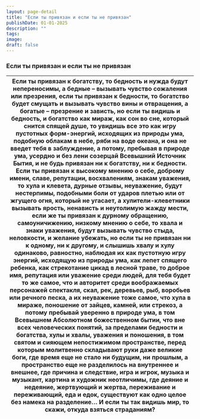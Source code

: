 ```yaml
---
layout: page-detail
title: "Если ты привязан и если ты не привязан"
publishDate: 01-01-2025
description: ""
tags:
image:
draft: false
---
```


### Если ты привязан и если ты не привязан

| Если ты привязан к богатству,  то бедность и нужда будут непереносимы,  а бедные – вызывать чувство сожаления или презрения, если ты привязан к бедности,  то богатство будет смущать  и вызывать чувство вины и отвращения,  а богатые – презрение и зависть, но если ты видишь и бедность, и богатство как мираж,  как сон во сне,  который снится спящей душе, то увидишь все это как игру пустотных форм-энергий,  исходящих из природы ума,  подобную облакам в небе, ряби на воде океана, и она не введет тебя в заблуждение,  а потому, пребывая в природе ума,  усердно и без лени созерцай Всевышний Источник Бытия,  и не будь привязан ни к богатству, ни к бедности. Если ты привязан к высокому мнению о себе,  доброму имени, славе, репутации, восхвалениям,  знакам уважения, то хула и клевета, дурные отзывы, неуважение,  будут нестерпимы,  подобными боли от ударов плетью или от жгущего огня,  который не угасает, а хулители-клеветники вызывать ярость,  ненависть и неутолимую жажду мести, если же ты привязан к дурному обращению,  самоуничижению,  низкому мнению о себе,  то хвала и знаки уважения, будут вызывать чувство стыда, неловкости,  и желание убежать,  но если ты не привязан ни к одному, ни к другому,  и слышишь хвалу и хулу одинаково, равностно, наблюдая их как пустотную игру энергий,  исходящую из природы ума,  как лепет спящего ребенка,  как стрекотание цикад в лесной траве, то доброе имя, репутация или уважение среди людей,  для тебя будет то же самое,  что и авторитет среди воображаемых персонажей спектакля,  скал, рек, деревьев,  рыб, воробьев или речного песка, а их неуважение тоже самое,  что хула в мираже, поношение от зайцев, камней, или стрекоз, а потому пребывай уверенно в природе ума,  в том Всевышнем Абсолютном божественном бытии,  что вне всех человеческих понятий,  за пределами бедности и богатства, хулы и хвалы, уважения и поношения,  в том святом и сияющем непостижимом пространстве,  перед которым молитвенно складывают руки  даже великие боги, где время еще не стало ни будущим, ни прошлым,  а пространство еще не разделилось на внутреннее и внешнее,  где причина и следствие, игра и игрок, музыка и музыкант,  картина и художник неотличимы, где деяние и недеяние,  жертвующий и жертва,  переживание и переживающий,  еда и едок, существуют как одно целое без намека на разделение… И если ты так видишь мир,  то скажи, откуда взяться страданиям? |
| ---------------------------------------------------------------------------------------------------------------------------------------------------------------------------------------------------------------------------------------------------------------------------------------------------------------------------------------------------------------------------------------------------------------------------------------------------------------------------------------------------------------------------------------------------------------------------------------------------------------------------------------------------------------------------------------------------------------------------------------------------------------------------------------------------------------------------------------------------------------------------------------------------------------------------------------------------------------------------------------------------------------------------------------------------------------------------------------------------------------------------------------------------------------------------------------------------------------------------------------------------------------------------------------------------------------------------------------------------------------------------------------------------------------------------------------------------------------------------------------------------------------------------------------------------------------------------------------------------------------------------------------------------------------------------------------------------------------------------------------------------------------------------------------------------------------------------------------------------------------------------------------------------------------------------------------------------------------------------------------------------------------------------------------------------------------------------------------------------------------------------------------------------------------------------------------------------------------------------------------------------------------------------------------------------------------------------------------------------------------------------------------------------------------------------------------------------------------------------- |
  
  
